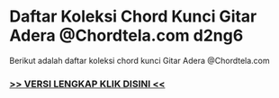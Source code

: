 
 # Daftar Koleksi Chord  Kunci Gitar Adera @Chordtela.com d2ng6


Berikut adalah daftar koleksi chord  kunci Gitar Adera @Chordtela.com

###  <a href="https://shortlighzx.web.app?sq=Daftar Koleksi Chord  Kunci Gitar Adera @Chordtela.com"> >> VERSI LENGKAP KLIK DISINI << </a>
